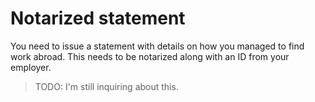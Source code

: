 # Notarized statement

You need to issue a statement with details on how you managed to find work abroad. This needs to be notarized along with an ID from your employer.

> TODO: I'm still inquiring about this.

<br>
